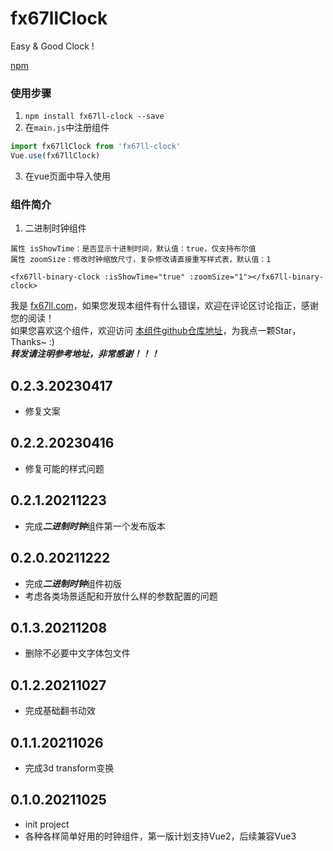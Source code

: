# fx67llClock
Easy & Good Clock !

[npm](https://www.npmjs.com/package/fx67ll-clock "npm")  


### 使用步骤
1. `npm install fx67ll-clock --save`
2. 在`main.js`中注册组件

```JavaScript
import fx67llClock from 'fx67ll-clock'
Vue.use(fx67llClock)
```

3. 在vue页面中导入使用


### 组件简介
1. 二进制时钟组件

```Vue
属性 isShowTime：是否显示十进制时间，默认值：true，仅支持布尔值
属性 zoomSize：修改时钟缩放尺寸，复杂修改请直接重写样式表，默认值：1

<fx67ll-binary-clock :isShowTime="true" :zoomSize="1"></fx67ll-binary-clock>
```

我是 [fx67ll.com](https://fx67ll.com)，如果您发现本组件有什么错误，欢迎在评论区讨论指正，感谢您的阅读！  
如果您喜欢这个组件，欢迎访问 [本组件github仓库地址](https://github.com/fx67ll/fx67llClock)，为我点一颗Star，Thanks~ :)  
***转发请注明参考地址，非常感谢！！！***

## 0.2.3.20230417
* 修复文案  

## 0.2.2.20230416
* 修复可能的样式问题  

## 0.2.1.20211223
* 完成***二进制时钟***组件第一个发布版本  

## 0.2.0.20211222
* 完成***二进制时钟***组件初版  
* 考虑各类场景适配和开放什么样的参数配置的问题  

## 0.1.3.20211208
* 删除不必要中文字体包文件

## 0.1.2.20211027
* 完成基础翻书动效    

## 0.1.1.20211026
* 完成3d transform变换  

## 0.1.0.20211025
* init project
* 各种各样简单好用的时钟组件，第一版计划支持Vue2，后续兼容Vue3
